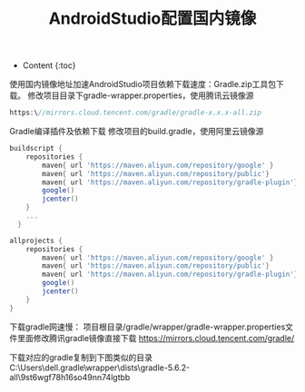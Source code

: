 ﻿---
layout:		post
category:	"android"
title:		"AndroidStudio配置国内镜像"
tags:		[android,AndroidStudio,gradle]
---
- Content
{:toc}


使用国内镜像地址加速AndroidStudio项目依赖下载速度：Gradle.zip工具包下载。
修改项目目录下gradle-wrapper.properties，使用腾讯云镜像源

```groovy
https:\//mirrors.cloud.tencent.com/gradle/gradle-x.x.x-all.zip
```

Gradle编译插件及依赖下载
修改项目的build.gradle，使用阿里云镜像源

```groovy
buildscript {
    repositories {
        maven{ url 'https://maven.aliyun.com/repository/google' }
        maven{ url 'https://maven.aliyun.com/repository/public'}
        maven{ url 'https://maven.aliyun.com/repository/gradle-plugin'}
        google()
        jcenter()
    }
    ...
  }

allprojects {
    repositories {
        maven{ url 'https://maven.aliyun.com/repository/google' }
        maven{ url 'https://maven.aliyun.com/repository/public'}
        maven{ url 'https://maven.aliyun.com/repository/gradle-plugin'}
        google()
        jcenter()
    }
}
```

下载gradle网速慢：
项目根目录/gradle/wrapper/gradle-wrapper.properties文件里面修改腾讯gradle镜像直接下载
https://mirrors.cloud.tencent.com/gradle/

下载对应的gradle复制到下图类似的目录
C:\Users\dell.gradle\wrapper\dists\gradle-5.6.2-all\9st6wgf78h16so49nn74lgtbb
